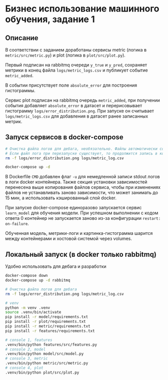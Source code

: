 # Бизнес использование машинного обучения, задание 1

## Описание

В соответствии с заданием доработаны сервисы metric (логика в `metric/src/metric.py`) и plot (логика в `plot/src/plot.py`).

Первый подписан на rabbitmq очереди `y_true` и `y_pred`, сохраняет метрики в конец файла `logs/metric_logs.csv` и публикует событие `metric_added`.

В событии присутствует поле `absolute_error` для построения гистограммы.

Сервис plot подписан на rabbitmq очередь `metric_added`, при получении события добавляет `absolute_error` в датасет и перерисовывает гистограмму `logs/error_distribution.png`. При запуске он считывает `logs/metric_logs.csv` для добавления в датасет ранее записанных метрик.

## Запуск сервисов в docker-compose

```bash
# Очистка файла логов для дебага, необязательно. Файлы автоматически создадутся при отсутствии
# Если файл лога при перезапуске существует, то продолжится запись в конец файла.
rm -f logs/error_distribution.png logs/metric_log.csv

docker-compose up -d
```

В Dockerfile `CMD` добавлен флаг `-u` для немедленной записи stdout логов в логи docker контейнера.
Также секция установки зависимостей перенесена выше копирования файлов сервиса,
чтобы при изменениях файлов не устанавливать заново зависимости, что может занимать до 15 мин,
а использовать кэшированный слой docker.

При запуске docker-compose единоразово запускается сервис `learn_model` для обучения модели.
При успешном выполнении с кодом ответа 0 контейнер не запускается заново из-за конфигурации `restart: on-failure`.

Обученная модель, метрики-логи и картинка-гистограмма шарится между контейнерами и хостовой системой через volumes.

## Локальный запуск (в docker только rabbitmq)

Удобно использовать для дебага и разработки

```bash
docker-compose down
docker-compose up -d rabbitmq

# Очистка файла логов для дебага
rm -f logs/error_distribution.png logs/metric_log.csv

# venv
python -m venv .venv
source .venv/bin/activate
pip install -r model/requirements.txt
pip install -r plot/requirements.txt
pip install -r metric/requirements.txt
pip install -r features/requirements.txt

# console 1, features
.venv/bin/python features/src/features.py
# console 2, model
.venv/bin/python model/src/model.py
# console 3, metric
.venv/bin/python metric/src/metric.py
# console 4, plot
.venv/bin/python plot/src/plot.py
```